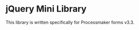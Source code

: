 <h1>jQuery Mini Library</h1>
<p>This library is written specifically for Processmaker forms v3.3.</p>
